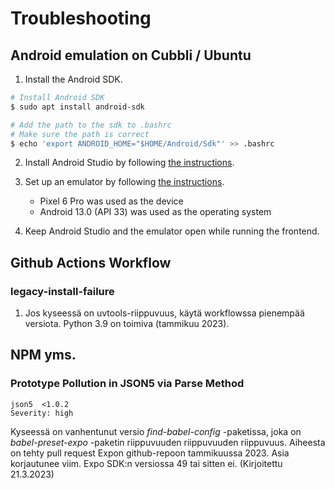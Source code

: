# Troubleshooting

## Android emulation on Cubbli / Ubuntu

1. Install the Android SDK.

```bash
# Install Android SDK
$ sudo apt install android-sdk

# Add the path to the sdk to .bashrc
# Make sure the path is correct
$ echo 'export ANDROID_HOME="$HOME/Android/Sdk"' >> .bashrc
```

2. Install Android Studio by following [the instructions](https://developer.android.com/studio/install#linux).

3. Set up an emulator by following [the instructions](https://docs.expo.dev/workflow/android-studio-emulator).
    - Pixel 6 Pro was used as the device
    - Android 13.0 (API 33) was used as the operating system

4. Keep Android Studio and the emulator open while running the frontend.

## Github Actions Workflow

### legacy-install-failure
1. Jos kyseessä on uvtools-riippuvuus, käytä workflowssa pienempää versiota. Python 3.9 on toimiva (tammikuu 2023).


## NPM yms.

### Prototype Pollution in JSON5 via Parse Method

```
json5  <1.0.2
Severity: high
```
Kyseessä on vanhentunut versio *find-babel-config* -paketissa, joka on *babel-preset-expo* -paketin riippuvuuden riippuvuuden riippuvuus. Aiheesta on tehty pull request Expon github-repoon tammikuussa 2023. Asia korjautunee viim. Expo SDK:n versiossa 49 tai sitten ei. (Kirjoitettu 21.3.2023)
